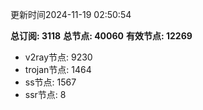 更新时间2024-11-19 02:50:54

**总订阅: 3118**
**总节点: 40060**
**有效节点: 12269**
- v2ray节点: 9230
- trojan节点: 1464
- ss节点: 1567
- ssr节点: 8
